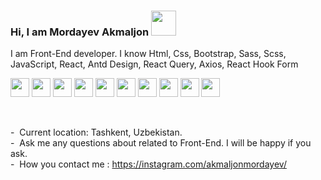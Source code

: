 ### Hi, I am Mordayev Akmaljon <img src="https://media3.giphy.com/media/hvRJCLFzcasrR4ia7z/giphy.gif" width=40px>


I am Front-End developer. I know Html, Css, Bootstrap, Sass, Scss, JavaScript, React, Antd Design, React Query, Axios, React Hook Form

<code><img src="https://upload.wikimedia.org/wikipedia/commons/thumb/6/61/HTML5_logo_and_wordmark.svg/2048px-HTML5_logo_and_wordmark.svg.png" height=30px></code>
<code><img src="https://upload.wikimedia.org/wikipedia/commons/thumb/d/d5/CSS3_logo_and_wordmark.svg/1452px-CSS3_logo_and_wordmark.svg.png" height=30px></code>
<code><img src="https://upload.wikimedia.org/wikipedia/commons/thumb/b/b2/Bootstrap_logo.svg/1200px-Bootstrap_logo.svg.png" height=30px></code>
<code><img src="https://upload.wikimedia.org/wikipedia/commons/thumb/9/96/Sass_Logo_Color.svg/2560px-Sass_Logo_Color.svg.png" height=30px></code>
<code><img src="https://scss.rs/wp-content/uploads/2020/06/logo-gold-gradient-1.png" height=30px></code>
<code><img src="https://upload.wikimedia.org/wikipedia/commons/thumb/a/a7/React-icon.svg/2300px-React-icon.svg.png" height=30px></code>
<code><img src="https://www.shutterstock.com/image-vector/ant-vector-design-logo-illustration-600w-1642003918.jpg" height=30px></code>
<code><img src="https://seeklogo.com/images/R/react-query-logo-1340EA4CE9-seeklogo.com.png" height=30px></code>
<code><img src="https://www.futuromediagroup.org/wp-content/uploads/2022/11/FM_News_500-2.png" height=30px></code>
<code><img src="https://i.ytimg.com/vi/nF4vw3efUwY/maxresdefault.jpg" height=30px></code>


<br/>


-&nbsp; Current location: Tashkent, Uzbekistan. <br/>
-&nbsp; Ask me any questions about related to Front-End. I will be happy if you ask. <br/>
-&nbsp; How you contact me : https://instagram.com/akmaljonmordayev/ <br/>

<!--
**akmaljonmordayev/akmaljonmordayev** is a ✨ _special_ ✨ repository because its `README.md` (this file) appears on your GitHub profile.

Here are some ideas to get you started:

- 🔭 I’m currently working on ...
- 🌱 I’m currently learning ...
- 👯 I’m looking to collaborate on ...
- 🤔 I’m looking for help with ...
- 💬 Ask me about ...
- 📫 How to reach me: ...
- 😄 Pronouns: ...
- ⚡ Fun fact: ...
-->
